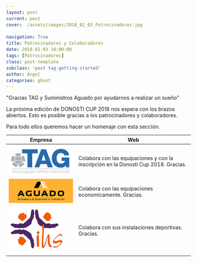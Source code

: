```yaml
---
layout: post
current: post
cover:  /assets/images/2018_02_03_Patrocinadores.jpg

navigation: True
title: Patrocinadores y Colaboradores
date: 2018-02-03 10:00:00
tags: [Patrocinadores]
class: post-template
subclass: 'post tag-getting-started'
author: Angel
categories: ghost
---
```




"Gracias TAG y Suministros Aguado por ayudarnos a realizar un sueño"

La próxima edición de DONOSTI CUP 2018 nos espera con los brazos abiertos. Esto es posible gracias a los patrocinadores y colaboradores.

Para todo ellos queremos hacer un homenaje con esta sección.


| Empresa   |      Web      |
|-----------|---------------|
| <a href="http://www.troquelestag.com/es/inicio"><img src="/assets/images/2017_11_tag.jpg" alt="marketplace"></a> | Colabora con las equipaciones y con la inscripción en la Donosti Cup 2018. Gracias.  |
| <a href="http://suministrosaguado.com//default.html"><img src="/assets/images/2018_02_03_AGUADO.jpg" alt="marketplace"></a> | Colabora con las equipaciones economicamente. Gracias.  |
| <a href="http://www.jesuitinasdonostia.com/"><img src="/assets/images/2017_11_logo_jesuitinas_ss.jpg" alt="marketplace"></a> | Colabora con sus instalaciones deportivas. Gracias.  |

